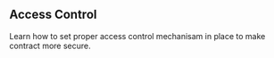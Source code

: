 ## Access Control

Learn how to set proper access control mechanisam in place to make contract more secure.

